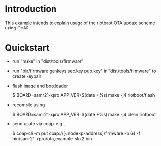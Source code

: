 # Introduction

This example intends to explain usage of the riotboot OTA update scheme using
CoAP.

# Quickstart

- run "make" in "dist/tools/firmware"

- run "bin/firmware genkeys sec.key pub.key" in "dist/tools/firmware" to create
  keypair

- flash image and bootloader

    $ BOARD=samr21-xpro APP_VER=$(date +%s) make -j4 riotboot/flash

- recompile using

    $ BOARD=samr21-xpro APP_VER=$(date +%s) make -j4 clean riotboot

- send upate via coap, e.g.,

    $ coap-cli -m put coap://[<node-ip-address]/firmware -b 64 -f bin/samr21-xpro/ota_example-slot2.bin
